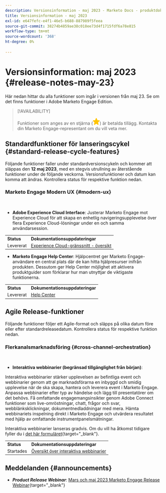 ```yaml
---
description: Versionsinformation - maj 2023 - Marketo Docs - produktdokumentation
title: Versionsinformation - maj 2023
exl-id: e647fefc-e4f1-46e5-b688-887989f5feea
source-git-commit: 38274b4859ae38c018ee73d4f1715fdf6a78e815
workflow-type: tm+mt
source-wordcount: '368'
ht-degree: 0%

---
```


# Versionsinformation: maj 2023 {#release-notes-may-23}

Här nedan hittar du alla funktioner som ingår i versionen från maj 23. Se om det finns funktioner i Adobe Marketo Engage Edition.

>[!AVAILABILITY]
>
>Funktioner som anges av en stjärna (![stjärna](assets/yellow-star.png)) är betalda tillägg. Kontakta din Marketo Engage-representant om du vill veta mer.

## Standardfunktioner för lanseringscykel {#standard-release-cycle-features}

Följande funktioner faller under standardversionscykeln och kommer att släppas den **12 maj 2023**, med en stegvis utrullning av återstående funktioner under de följande veckorna. Versionsfunktioner och datum kan komma att ändras. Kontrollera status för respektive funktion nedan.

### Marketo Engage Modern UX {#modern-ux}

</br>

* **Adobe Experience Cloud Interface**: Justerar Marketo Engage mot Experience Cloud för att skapa en enhetlig navigeringsupplevelse över flera Experience Cloud-lösningar under en och samma användarsession.

<table> 
  <tr> 
   <td><b>Status</b></td>
   <td><b>Dokumentationsuppdateringar</b></td>
  </tr>
  <tr> 
   <td>Levererat</td>
   <td><a href="/help/marketo/product-docs/adobe-experience-cloud-integrations/experience-cloud-interface-overview.md">Experience Cloud-gränssnitt - översikt</a></td>
  </tr>
  </tbody>
</table>

* **Marketo Engage Help Center**: Hjälpcentret ger Marketo Engage-användare en central plats där de kan hitta hjälpresurser inifrån produkten. Dessutom ger Help Center möjlighet att aktivera produktguider som förklarar hur man utnyttjar de viktigaste funktionerna.

<table> 
  <tr> 
   <td><b>Status</b></td>
   <td><b>Dokumentationsuppdateringar</b></td>
  </tr>
  <tr> 
   <td>Levererat</td>
   <td><a href="https://experienceleague.adobe.com/docs/marketo/using/getting-started-with-marketo/help-center.html">Help Center</a></td>
  </tr>
  </tbody>
</table>

## Agile Release-funktioner

Följande funktioner följer ett Agile-format och släpps på olika datum före eller efter standardreleasedatum. Kontrollera status för respektive funktion nedan.

### Flerkanalsmarknadsföring {#cross-channel-orchestration}

</br>

* **Interaktiva webbinarier (begränsad tillgänglighet från början)**:

Interaktiva webbinarier stärker upplevelsen av befintliga event och webbinarier genom att ge marknadsförarna en inbyggd och smidig upplevelse när de ska skapa, hantera och leverera event i Marketo Engage. Anpassa webbinarier efter typ av händelse och lägg till presentatörer om det behövs. Få omfattande engagemangsinsikter genom Adobe Connect funktioner som live-omröstningar, chatt, frågor och svar, webblänksklickningar, dokumentnedladdningar med mera. Hämta webbinariets inspelning direkt i Marketo Engage och utvärdera resultatet med hjälp av omfattande instrumentpanelsmätningar.

Interaktiva webbinarier lanseras gradvis. Om du vill ha åtkomst tidigare fyller du i [det här formuläret](https://forms.office.com/r/Jf4zFVCH0T){target="_blank"}.

<table> 
  <tr> 
   <td><b>Status</b></td>
   <td><b>Dokumentationsuppdateringar</b></td>
  </tr>
  <tr> 
   <td>Startades</td>
   <td><a href="https://experienceleague.adobe.com/docs/marketo/using/product-docs/demand-generation/events/interactive-webinars/interactive-webinars-overview.html">Översikt över interaktiva webbinarier</a></td>
  </tr>
  </tbody>
</table>

## Meddelanden {#announcements}

* **_Product Release Webinar_**: [Mars och maj 2023 Marketo Engage Release Webinar](https://engage.marketo.com/2023_March_May_Release_Webinar_OnDemandPage.html){target="_blank"}
